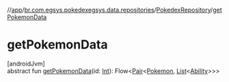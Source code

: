 //[app](../../../index.md)/[br.com.egsys.pokedexegsys.data.repositories](../index.md)/[PokedexRepository](index.md)/[getPokemonData](get-pokemon-data.md)

# getPokemonData

[androidJvm]\
abstract fun [getPokemonData](get-pokemon-data.md)(id: [Int](https://kotlinlang.org/api/latest/jvm/stdlib/kotlin/-int/index.html)): Flow&lt;[Pair](https://kotlinlang.org/api/latest/jvm/stdlib/kotlin/-pair/index.html)&lt;[Pokemon](../../br.com.egsys.pokedexegsys.data.model.storage/-pokemon/index.md), [List](https://kotlinlang.org/api/latest/jvm/stdlib/kotlin.collections/-list/index.html)&lt;[Ability](../../br.com.egsys.pokedexegsys.data.model.storage/-ability/index.md)&gt;&gt;&gt;
